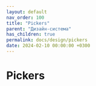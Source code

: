 ```yaml
---
layout: default
nav_order: 100
title: "Pickers"
parent: "Дизайн-система"
has_children: true
permalink: docs/design/pickers
date: 2024-02-10 00:00:00 +0300
---
```


# Pickers

